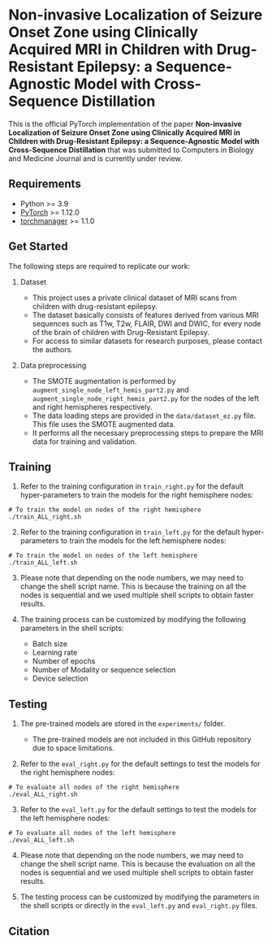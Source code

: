 # Non-invasive Localization of Seizure Onset Zone using Clinically Acquired MRI in Children with Drug-Resistant Epilepsy: a Sequence-Agnostic Model with Cross-Sequence Distillation

This is the official PyTorch implementation of the paper **Non-invasive Localization of Seizure Onset Zone using Clinically Acquired MRI in Children with Drug-Resistant Epilepsy: a Sequence-Agnostic Model with Cross-Sequence Distillation** that was submitted to Computers in Biology and Medicine Journal and is currently under review.

## Requirements
* Python >= 3.9
* [PyTorch](https://pytorch.org) >= 1.12.0
* [torchmanager](https://github.com/kisonho/torchmanager) >= 1.1.0

## Get Started
The following steps are required to replicate our work:

1. Dataset
   * This project uses a private clinical dataset of MRI scans from children with drug-resistant epilepsy.
   * The dataset basically consists of features derived from various MRI sequences such as T1w, T2w, FLAIR, DWI and DWIC, for every node of the brain of children with Drug-Resistant Epilepsy.
   * For access to similar datasets for research purposes, please contact the authors.

2. Data preprocessing
   * The SMOTE augmentation is performed by `augment_single_node_left_hemis_part2.py` and `augment_single_node_right_hemis_part2.py` for the nodes of the left and right hemispheres respectively.
   * The data loading steps are provided in the `data/dataset_ez.py` file. This file uses the SMOTE augmented data.
   * It performs all the necessary preprocessing steps to prepare the MRI data for training and validation.

## Training
1. Refer to the training configuration in `train_right.py` for the default hyper-parameters to train the models for the right hemisphere nodes:
```
# To train the model on nodes of the right hemisphere
./train_ALL_right.sh
```

2. Refer to the training configuration in `train_left.py` for the default hyper-parameters to train the models for the left hemisphere nodes:
```
# To train the model on nodes of the left hemisphere
./train_ALL_left.sh
```

3. Please note that depending on the node numbers, we may need to change the shell script name. This is because the training on all the nodes is sequential and we used multiple shell scripts to obtain faster results.

4. The training process can be customized by modifying the following parameters in the shell scripts:
   * Batch size
   * Learning rate
   * Number of epochs
   * Number of Modality or sequence selection
   * Device selection

## Testing
1. The pre-trained models are stored in the `experiments/` folder. 
   * The pre-trained models are not included in this GitHub repository due to space limitations.

2. Refer to the `eval_right.py` for the default settings to test the models for the right hemisphere nodes:
```
# To evaluate all nodes of the right hemisphere
./eval_ALL_right.sh
```

3. Refer to the `eval_left.py` for the default settings to test the models for the left hemisphere nodes:
```
# To evaluate all nodes of the left hemisphere
./eval_ALL_left.sh
```

4. Please note that depending on the node numbers, we may need to change the shell script name. This is because the evaluation on all the nodes is sequential and we used multiple shell scripts to obtain faster results.

5. The testing process can be customized by modifying the parameters in the shell scripts or directly in the `eval_left.py` and `eval_right.py` files.

## Citation

